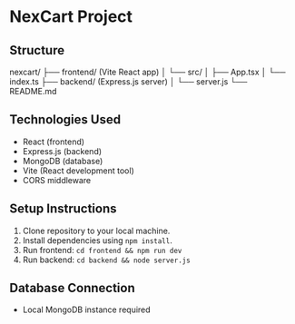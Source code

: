# NexCart Project

## Structure

nexcart/
├── frontend/ (Vite React app)
│   └── src/
│       ├── App.tsx
│       └── index.ts
├── backend/ (Express.js server)
│   └── server.js
└── README.md


## Technologies Used
- React (frontend)
- Express.js (backend)
- MongoDB (database)
- Vite (React development tool)
- CORS middleware

## Setup Instructions
1. Clone repository to your local machine.
2. Install dependencies using `npm install`.
3. Run frontend: `cd frontend && npm run dev`
4. Run backend: `cd backend && node server.js`

## Database Connection
- Local MongoDB instance required
